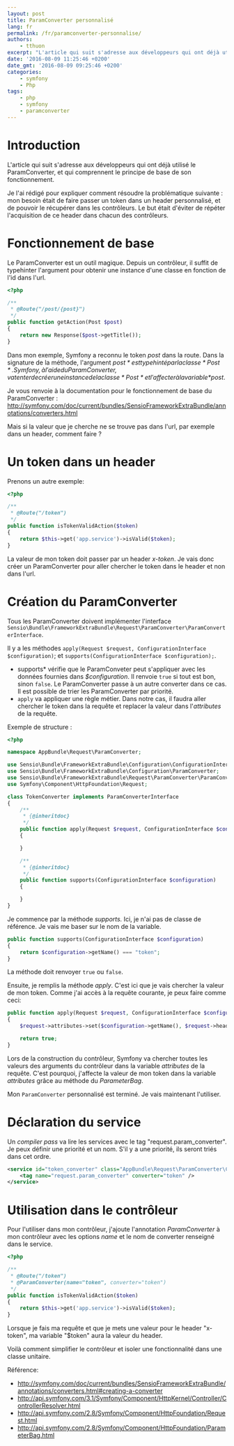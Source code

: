 ```yaml
---
layout: post
title: ParamConverter personnalisé
lang: fr
permalink: /fr/paramconverter-personnalise/
authors:
    - tthuon
excerpt: "L'article qui suit s'adresse aux développeurs qui ont déjà utilisé le ParamConverter, et qui comprennent le principe de base de son fonctionnement."
date: '2016-08-09 11:25:46 +0200'
date_gmt: '2016-08-09 09:25:46 +0200'
categories:
    - symfony
    - Php
tags:
    - php
    - symfony
    - paramconverter
---
```


Introduction
============

L'article qui suit s'adresse aux développeurs qui ont déjà utilisé le ParamConverter, et qui comprennent le principe de base de son fonctionnement.

Je l'ai rédigé pour expliquer comment résoudre la problématique suivante : mon besoin était de faire passer un token dans un header personnalisé, et de pouvoir le récupérer dans les contrôleurs. Le but était d'éviter de répéter l'acquisition de ce header dans chacun des contrôleurs.

Fonctionnement de base
======================

Le ParamConverter est un outil magique. Depuis un contrôleur, il suffit de typehinter l'argument pour obtenir une instance d'une classe en fonction de l'id dans l'url.

```php
<?php

/**
 * @Route("/post/{post}")
 */
public function getAction(Post $post)
{
    return new Response($post->getTitle());
}
```

Dans mon exemple, Symfony a reconnu le token *post* dans la route. Dans la signature de la méthode, l'argument *$post* est typehinté par la classe *Post*. Symfony, à l'aide du ParamConverter, va tenter de créer une instance de la classe *Post* et l'affecter à la variable *$post*.

Je vous renvoie à la documentation pour le fonctionnement de base du ParamConverter : <http://symfony.com/doc/current/bundles/SensioFrameworkExtraBundle/annotations/converters.html>

Mais si la valeur que je cherche ne se trouve pas dans l'url, par exemple dans un header, comment faire ?

Un token dans un header
=======================

Prenons un autre exemple:

```php
<?php

/**
 * @Route("/token")
 */
public function isTokenValidAction($token)
{
    return $this->get('app.service')->isValid($token);
}
```

La valeur de mon token doit passer par un header *x-token*. Je vais donc créer un ParamConverter pour aller chercher le token dans le header et non dans l'url.

Création du ParamConverter
==========================

Tous les ParamConverter doivent implémenter l'interface `Sensio\Bundle\FrameworkExtraBundle\Request\ParamConverter\ParamConverterInterface`.

Il y a les méthodes `apply(Request $request, ConfigurationInterface $configuration)`;  et `supports(ConfigurationInterface $configuration);`.

-   supports* vérifie que le ParamConveter peut s'appliquer avec les données fournies dans *$configuration*. Il renvoie  `true` si tout est bon, sinon `false`. Le ParamConverter passe à un autre converter dans ce cas. Il est possible de trier les ParamConverter par priorité.
-   `apply` va appliquer une règle métier. Dans notre cas, il faudra aller chercher le token dans la requête et replacer la valeur dans l'*attributes* de la requête.

Exemple de structure :

```php
<?php

namespace AppBundle\Request\ParamConverter;

use Sensio\Bundle\FrameworkExtraBundle\Configuration\ConfigurationInterface;
use Sensio\Bundle\FrameworkExtraBundle\Configuration\ParamConverter;
use Sensio\Bundle\FrameworkExtraBundle\Request\ParamConverter\ParamConverterInterface;
use Symfony\Component\HttpFoundation\Request;

class TokenConverter implements ParamConverterInterface
{
    /**
     * {@inheritdoc}
     */
    public function apply(Request $request, ConfigurationInterface $configuration)
    {

    }

    /**
     * {@inheritdoc}
     */
    public function supports(ConfigurationInterface $configuration)
    {

    }
}
```

Je commence par la méthode *supports.* Ici, je n'ai pas de classe de référence. Je vais me baser sur le nom de la variable.

```php
public function supports(ConfigurationInterface $configuration)
{
    return $configuration->getName() === "token";
}
```

La méthode doit renvoyer `true` ou `false`.

Ensuite, je remplis la méthode *apply*. C'est ici que je vais chercher la valeur de mon token. Comme j'ai accès à la requête courante, je peux faire comme ceci:

```php
public function apply(Request $request, ConfigurationInterface $configuration)
{
    $request->attributes->set($configuration->getName(), $request->headers->get('x-token'));

    return true;
}
```

Lors de la construction du contrôleur, Symfony va chercher toutes les valeurs des arguments du contrôleur dans la variable *attributes* de la requête. C'est pourquoi, j'affecte la valeur de mon token dans la variable *attributes* grâce au méthode du *ParameterBag*.

Mon  `ParamConverter` personnalisé est terminé. Je vais maintenant l'utiliser.

Déclaration du service
======================

Un *compiler pass* va lire les services avec le tag "request.param\_converter". Je peux définir une priorité et un nom. S'il y a une priorité, ils seront triés dans cet ordre.

```xml
<service id="token_converter" class="AppBundle\Request\ParamConverter\CrmTokenConverter">
    <tag name="request.param_converter" converter="token" />
</service>
```

Utilisation dans le contrôleur
==============================

Pour l'utiliser dans mon contrôleur, j'ajoute l'annotation *ParamConverter* à mon contrôleur avec les options *name* et le nom de converter renseigné dans le service.

```php
<?php

/**
 * @Route("/token")
 * @ParamConverter(name="token", converter="token")
 */
public function isTokenValidAction($token)
{
    return $this->get('app.service')->isValid($token);
}
```

Lorsque je fais ma requête et que je mets une valeur pour le header "x-token", ma variable "$token" aura la valeur du header.

Voilà comment simplifier le contrôleur et isoler une fonctionnalité dans une classe unitaire.

Référence:

-   <http://symfony.com/doc/current/bundles/SensioFrameworkExtraBundle/annotations/converters.html#creating-a-converter>
-   <http://api.symfony.com/3.1/Symfony/Component/HttpKernel/Controller/ControllerResolver.html>
-   <http://api.symfony.com/2.8/Symfony/Component/HttpFoundation/Request.html>
-   <http://api.symfony.com/2.8/Symfony/Component/HttpFoundation/ParameterBag.html>
